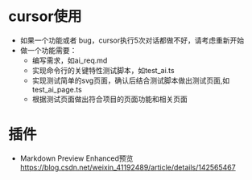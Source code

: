 # cursor使用
- 如果一个功能或者
bug，cursor执行5次对话都做不好，请考虑重新开始
- 做一个功能需要：
    - 编写需求，如ai_req.md
    - 实现命令行的关键特性测试脚本，如test_ai.ts
    - 实现测试简单的svg页面，确认后结合测试脚本做出测试页面,如test_ai_page.ts
    - 根据测试页面做出符合项目的页面功能和相关页面

# 插件
- Markdown Preview Enhanced预览 https://blog.csdn.net/weixin_41192489/article/details/142565467